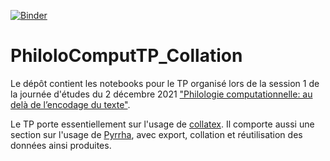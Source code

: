 [![Binder](https://mybinder.org/badge_logo.svg)](https://mybinder.org/v2/gh/LucenceIng/PhiloloComputTP_Collation/HEAD)

# PhiloloComputTP_Collation

Le dépôt contient les notebooks pour le TP organisé lors de la session 1 de la journée d'études du 2 décembre 2021 ["Philologie computationnelle: au delà de l’encodage du texte"](https://www.unil.ch/doc-digitalstudies/home/menuinst/activites-du-programme/Philologie-computationnelle.html).

Le TP porte essentiellement sur l'usage de [collatex](https://collatex.net/). Il comporte aussi une section sur l'usage de [Pyrrha](https://dh.chartes.psl.eu/pyrrha/), avec export, collation et réutilisation des données ainsi produites.
